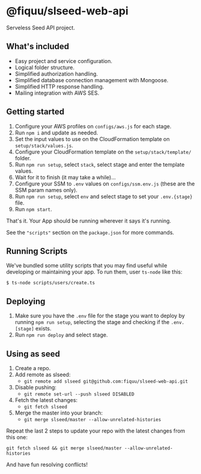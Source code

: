 # @fiquu/slseed-web-api

Serveless Seed API project.

## What's included

- Easy project and service configuration.
- Logical folder structure.
- Simplified authorization handling.
- Simplified database connection management with Mongoose.
- Simplified HTTP response handling.
- Mailing integration with AWS SES.

## Getting started

1. Configure your AWS profiles on `configs/aws.js` for each stage.
1. Run `npm i` and update as needed.
1. Set the input values to use on the CloudFormation template on `setup/stack/values.js`.
1. Configure your CloudFormation template on the `setup/stack/template/` folder.
1. Run `npm run setup`, select `stack`, select stage and enter the template values.
1. Wait for it to finish (it may take a while)...
1. Configure your SSM to `.env` values on `configs/ssm.env.js` (these are the SSM param names only).
1. Run `npm run setup`, select `env` and select stage to set your `.env.{stage}` file.
1. Run `npm start`.

That's it. Your App should be running wherever it says it's running.

See the `"scripts"` section on the `package.json` for more commands.

## Running Scripts

We've bundled some utility scripts that you may find useful while developing or maintaining your app. To run them, user `ts-node` like this:

`$ ts-node scripts/users/create.ts`

## Deploying

1. Make sure you have the `.env` file for the stage you want to deploy by running `npm run setup`, selecting the stage and checking if the `.env.[stage]` exists.
1. Run `npm run deploy` and select stage.

## Using as seed

1. Create a repo.
1. Add remote as slseed:
    - `git remote add slseed git@github.com:fiquu/slseed-web-api.git`
1. Disable pushing:
    - `git remote set-url --push slseed DISABLED`
1. Fetch the latest changes:
    - `git fetch slseed`
1. Merge the master into your branch:
    - `git merge slseed/master --allow-unrelated-histories`

Repeat the last 2 steps to update your repo with the latest changes from this one:

`git fetch slseed && git merge slseed/master --allow-unrelated-histories`

And have fun resolving conflicts!
